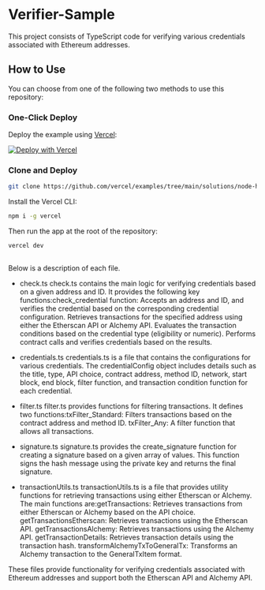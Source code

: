 # Verifier-Sample

This project consists of TypeScript code for verifying various credentials associated with Ethereum addresses.

## How to Use

You can choose from one of the following two methods to use this repository:

### One-Click Deploy

Deploy the example using [Vercel](https://vercel.com?utm_source=github&utm_medium=readme&utm_campaign=vercel-examples):

[![Deploy with Vercel](https://vercel.com/button)](https://vercel.com/new/git/external?repository-url=https://github.com/vercel/examples/tree/main/solutions/node-hello-world&project-name=node-hello-world&repository-name=node-hello-world)

### Clone and Deploy

```bash
git clone https://github.com/vercel/examples/tree/main/solutions/node-hello-world
```

Install the Vercel CLI:

```bash
npm i -g vercel
```

Then run the app at the root of the repository:

```bash
vercel dev
```

##

Below is a description of each file.

- check.ts
  check.ts contains the main logic for verifying credentials based on a given address and ID. It provides the following key functions:check_credential function: Accepts an address and ID, and verifies the credential based on the corresponding credential configuration.
  Retrieves transactions for the specified address using either the Etherscan API or Alchemy API.
  Evaluates the transaction conditions based on the credential type (eligibility or numeric).
  Performs contract calls and verifies credentials based on the results.

- credentials.ts
  credentials.ts is a file that contains the configurations for various credentials. The credentialConfig object includes details such as the title, type, API choice, contract address, method ID, network, start block, end block, filter function, and transaction condition function for each credential.

- filter.ts
  filter.ts provides functions for filtering transactions. It defines two functions:txFilter_Standard: Filters transactions based on the contract address and method ID.
  txFilter_Any: A filter function that allows all transactions.

- signature.ts
  signature.ts provides the create_signature function for creating a signature based on a given array of values. This function signs the hash message using the private key and returns the final signature.

- transactionUtils.ts
  transactionUtils.ts is a file that provides utility functions for retrieving transactions using either Etherscan or Alchemy. The main functions are:getTransactions: Retrieves transactions from either Etherscan or Alchemy based on the API choice.
  getTransactionsEtherscan: Retrieves transactions using the Etherscan API.
  getTransactionsAlchemy: Retrieves transactions using the Alchemy API.
  getTransactionDetails: Retrieves transaction details using the transaction hash.
  transformAlchemyTxToGeneralTx: Transforms an Alchemy transaction to the GeneralTxItem format.

These files provide functionality for verifying credentials associated with Ethereum addresses and support both the Etherscan API and Alchemy API.
